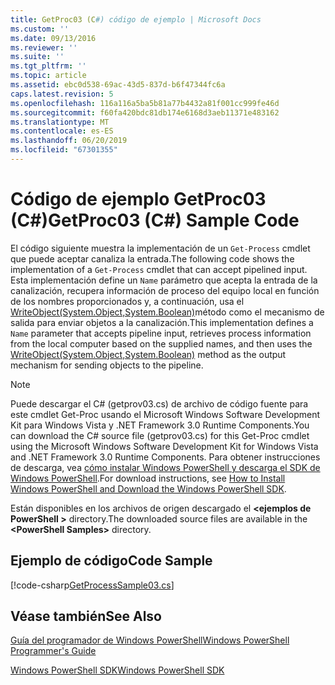 ```yaml
---
title: GetProc03 (C#) código de ejemplo | Microsoft Docs
ms.custom: ''
ms.date: 09/13/2016
ms.reviewer: ''
ms.suite: ''
ms.tgt_pltfrm: ''
ms.topic: article
ms.assetid: ebc0d538-69ac-43d5-837d-b6f47344fc6a
caps.latest.revision: 5
ms.openlocfilehash: 116a116a5ba5b81a77b4432a81f001cc999fe46d
ms.sourcegitcommit: f60fa420bdc81db174e6168d3aeb11371e483162
ms.translationtype: MT
ms.contentlocale: es-ES
ms.lasthandoff: 06/20/2019
ms.locfileid: "67301355"
---
```

# <a name="getproc03-c-sample-code"></a><span data-ttu-id="55110-102">Código de ejemplo GetProc03 (C#)</span><span class="sxs-lookup"><span data-stu-id="55110-102">GetProc03 (C#) Sample Code</span></span>

<span data-ttu-id="55110-103">El código siguiente muestra la implementación de un `Get-Process` cmdlet que puede aceptar canaliza la entrada.</span><span class="sxs-lookup"><span data-stu-id="55110-103">The following code shows the implementation of a `Get-Process` cmdlet that can accept pipelined input.</span></span> <span data-ttu-id="55110-104">Esta implementación define un `Name` parámetro que acepta la entrada de la canalización, recupera información de proceso del equipo local en función de los nombres proporcionados y, a continuación, usa el [WriteObject(System.Object,System.Boolean)](/dotnet/api/system.management.automation.cmdlet.writeobject?view=pscore-6.2.0#System_Management_Automation_Cmdlet_WriteObject_System_Object_System_Boolean_)método como el mecanismo de salida para enviar objetos a la canalización.</span><span class="sxs-lookup"><span data-stu-id="55110-104">This implementation defines a `Name` parameter that accepts pipeline input, retrieves process information from the local computer based on the supplied names, and then uses the [WriteObject(System.Object,System.Boolean)](/dotnet/api/system.management.automation.cmdlet.writeobject?view=pscore-6.2.0#System_Management_Automation_Cmdlet_WriteObject_System_Object_System_Boolean_) method as the output mechanism for sending objects to the pipeline.</span></span>

> [!NOTE]
> <span data-ttu-id="55110-105">Puede descargar el C# (getprov03.cs) de archivo de código fuente para este cmdlet Get-Proc usando el Microsoft Windows Software Development Kit para Windows Vista y .NET Framework 3.0 Runtime Components.</span><span class="sxs-lookup"><span data-stu-id="55110-105">You can download the C# source file (getprov03.cs) for this Get-Proc cmdlet using the Microsoft Windows Software Development Kit for Windows Vista and .NET Framework 3.0 Runtime Components.</span></span> <span data-ttu-id="55110-106">Para obtener instrucciones de descarga, vea [cómo instalar Windows PowerShell y descarga el SDK de Windows PowerShell](/powershell/developer/installing-the-windows-powershell-sdk).</span><span class="sxs-lookup"><span data-stu-id="55110-106">For download instructions, see [How to Install Windows PowerShell and Download the Windows PowerShell SDK](/powershell/developer/installing-the-windows-powershell-sdk).</span></span>
>
> <span data-ttu-id="55110-107">Están disponibles en los archivos de origen descargado el  **\<ejemplos de PowerShell >** directory.</span><span class="sxs-lookup"><span data-stu-id="55110-107">The downloaded source files are available in the **\<PowerShell Samples>** directory.</span></span>

## <a name="code-sample"></a><span data-ttu-id="55110-108">Ejemplo de código</span><span class="sxs-lookup"><span data-stu-id="55110-108">Code Sample</span></span>

[!code-csharp[GetProcessSample03.cs](../../powershell-sdk-samples/SDK-2.0/csharp/GetProcessSample03/GetProcessSample03.cs#L11-L78 "GetProcessSample03.cs")]

## <a name="see-also"></a><span data-ttu-id="55110-109">Véase también</span><span class="sxs-lookup"><span data-stu-id="55110-109">See Also</span></span>

[<span data-ttu-id="55110-110">Guía del programador de Windows PowerShell</span><span class="sxs-lookup"><span data-stu-id="55110-110">Windows PowerShell Programmer's Guide</span></span>](./windows-powershell-programmer-s-guide.md)

[<span data-ttu-id="55110-111">Windows PowerShell SDK</span><span class="sxs-lookup"><span data-stu-id="55110-111">Windows PowerShell SDK</span></span>](../windows-powershell-reference.md)
